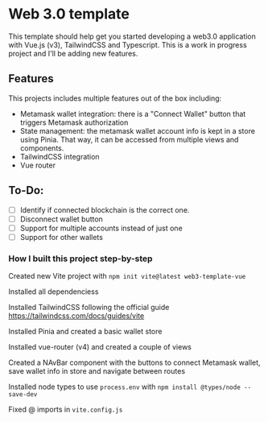 # Web 3.0 template

This template should help get you started developing a web3.0 application with Vue.js (v3), TailwindCSS and Typescript. This is a work in progress project and I'll be adding new features.

## Features

This projects includes multiple features out of the box including:

- Metamask wallet integration: there is a "Connect Wallet" button that triggers Metamask authorization
- State management: the metamask wallet account info is kept in a store using Pinia. That way, it can be accessed from multiple views and components.
- TailwindCSS integration
- Vue router

## To-Do:

- [ ] Identify if connected blockchain is the correct one.
- [ ] Disconnect wallet button
- [ ] Support for multiple accounts instead of just one
- [ ] Support for other wallets

### How I built this project step-by-step

Created new Vite project with `npm init vite@latest web3-template-vue `

Installed all dependenciess

Installed TailwindCSS following the official guide https://tailwindcss.com/docs/guides/vite

Installed Pinia and created a basic wallet store

Installed vue-router (v4) and created a couple of views

Created a NAvBar component with the buttons to connect Metamask wallet, save wallet info in store and navigate between routes

Installed node types to use `process.env` with `npm install @types/node --save-dev`

Fixed @ imports in `vite.config.js`
